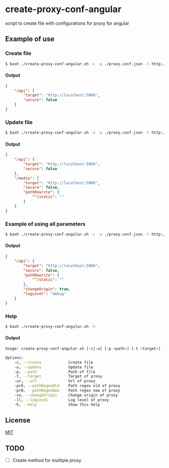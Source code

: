 # create-proxy-conf-angular
script to create file with configurations for proxy for angular

## Example of use
### Create file
```bash
$ bash ./create-proxy-conf-angular.sh -c -p ./proxy.conf.json -t http://localhost:5000 -ur /api
```
#### Output
```json
{
    "/api": {
        "target": "http://localhost:5000",
        "secure": false
    }
}
```
### Update file
```bash
$ bash ./create-proxy-conf-angular.sh -u -p ./proxy.conf.json -t http://localhost:5000 -prO "^/static" -prN "" -ur /media
```
#### Output
```json
{
    "/api": {
        "target": "http://localhost:5000",
        "secure": false
    },
    "/media": {
        "target": "http://localhost:5000",
        "secure": false,
        "pathRewrite": {
            "^/static": ""
        }
    }
}
```
### Example of using all parameters
```bash
$ bash ./create-proxy-conf-angular.sh -c -p ./proxy.conf.json -t http://localhost:5000 -ur /api -prO "^/static" -prN "" -co "true" -ll "debug"
```
#### Output
```json
{
    "/api": {
        "target": "http://localhost:5000",
        "secure": false,
        "pathRewrite": {
            "^/static": ""
        },
        "changeOrigin": true,
        "logLevel": "debug"
    }
}
```
### Help
```bash
$ bash ./create-proxy-conf-angular.sh -h
```
#### Output
```bash
Usage: create-proxy-conf-angular.sh [-c|-u] [-p <path>] [-t <target>] [-ur <url>] [-prO <pathRegexOld>] [-prN <pathRegexNew>] [-co <changeOrigin>] [-ll <logLevel>]

Options:
    -c, --create            Create file
    -u, --update            Update file
    -p, --path              Path of file
    -t, --target            Target of proxy
    -ur, --url              Url of proxy
    -prO, --pathRegexOld    Path regex old of proxy
    -prN, --pathRegexNew    Path regex new of proxy
    -co, --changeOrigin     Change origin of proxy
    -ll, --logLevel         Log level of proxy
    -h, --help              Show this help
```

## License
[MIT](https://choosealicense.com/licenses/mit/)

## TODO
- [ ] Create method for multiple proxy
